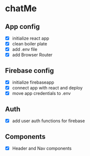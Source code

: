 # chatMe

## App config

-   [x] initialize react app
-   [x] clean boiler plate
-   [x] add .env file
-   [x] add Browser Router

## Firebase config

-   [x] initialize firebaseapp
-   [x] connect app with react and deploy
-   [x] move app credentials to .env

## Auth

-   [x] add user auth functions for firebase

## Components

-   [x] Header and Nav components
